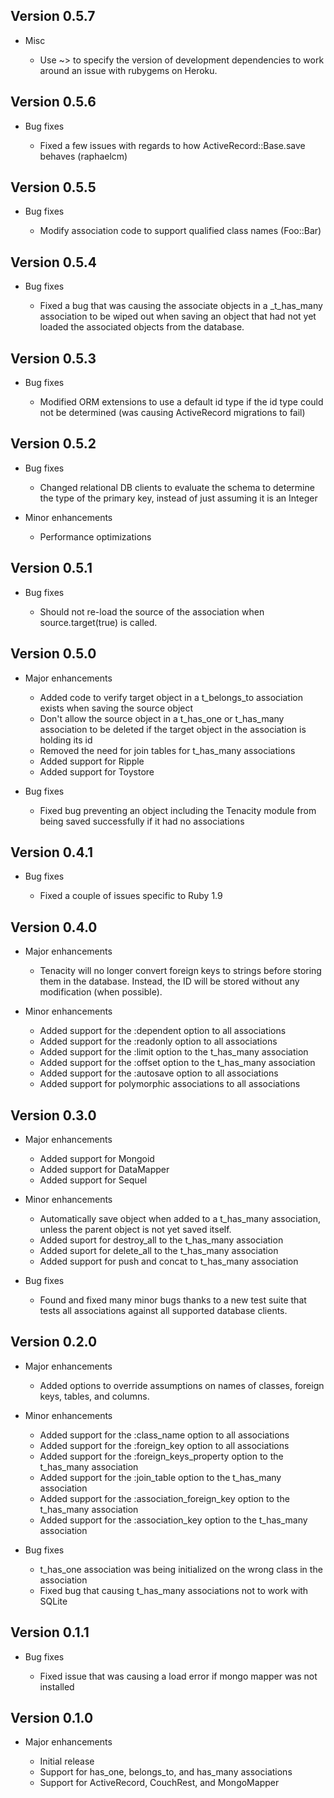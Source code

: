 Version 0.5.7
-------------

* Misc

  * Use ~> to specify the version of development dependencies to work around an issue with
    rubygems on Heroku.

Version 0.5.6
-------------

* Bug fixes

  * Fixed a few issues with regards to how ActiveRecord::Base.save behaves (raphaelcm)

Version 0.5.5
-------------

* Bug fixes

  * Modify association code to support qualified class names (Foo::Bar)

Version 0.5.4
-------------

* Bug fixes

  * Fixed a bug that was causing the associate objects in a _t_has_many association
    to be wiped out when saving an object that had not yet loaded the
    associated objects from the database.

Version 0.5.3
-------------

* Bug fixes

  * Modified ORM extensions to use a default id type if the id type could not
    be determined (was causing ActiveRecord migrations to fail)

Version 0.5.2
-------------

* Bug fixes

  * Changed relational DB clients to evaluate the schema to determine the type
    of the primary key, instead of just assuming it is an Integer

* Minor enhancements

  * Performance optimizations

Version 0.5.1
-------------

* Bug fixes

  * Should not re-load the source of the association when source.target(true)
    is called.

Version 0.5.0
-------------

* Major enhancements

  * Added code to verify target object in a t_belongs_to association exists when
    saving the source object
  * Don't allow the source object in a t_has_one or t_has_many association to be
    deleted if the target object in the association is holding its id
  * Removed the need for join tables for t_has_many associations
  * Added support for Ripple
  * Added support for Toystore

* Bug fixes

  * Fixed bug preventing an object including the Tenacity module from being saved
    successfully if it had no associations

Version 0.4.1
-------------

* Bug fixes

  * Fixed a couple of issues specific to Ruby 1.9

Version 0.4.0
-------------

* Major enhancements

  * Tenacity will no longer convert foreign keys to strings before storing them
    in the database.  Instead, the ID will be stored without any modification
    (when possible).

* Minor enhancements

  * Added support for the :dependent option to all associations
  * Added support for the :readonly option to all associations
  * Added support for the :limit option to the t_has_many association
  * Added support for the :offset option to the t_has_many association
  * Added support for the :autosave option to all associations
  * Added support for polymorphic associations to all associations

Version 0.3.0
-------------

* Major enhancements

  * Added support for Mongoid
  * Added support for DataMapper
  * Added support for Sequel

* Minor enhancements

  * Automatically save object when added to a t_has_many association, unless the
    parent object is not yet saved itself.
  * Added suport for destroy_all to the t_has_many association
  * Added suport for delete_all to the t_has_many association
  * Added support for push and concat to t_has_many association

* Bug fixes

  * Found and fixed many minor bugs thanks to a new test suite that tests all
    associations against all supported database clients.

Version 0.2.0
-------------

* Major enhancements

  * Added options to override assumptions on names of classes, foreign keys,
    tables, and columns.

* Minor enhancements

  * Added support for the :class_name option to all associations
  * Added support for the :foreign_key option to all associations
  * Added support for the :foreign_keys_property option to the t_has_many association
  * Added support for the :join_table option to the t_has_many association
  * Added support for the :association_foreign_key option to the t_has_many association
  * Added support for the :association_key option to the t_has_many association

* Bug fixes

  * t_has_one association was being initialized on the wrong class in the association
  * Fixed bug that causing t_has_many associations not to work with SQLite

Version 0.1.1
-------------

* Bug fixes

  * Fixed issue that was causing a load error if mongo mapper was not installed

Version 0.1.0
-------------

* Major enhancements

  * Initial release
  * Support for has_one, belongs_to, and has_many associations
  * Support for ActiveRecord, CouchRest, and MongoMapper